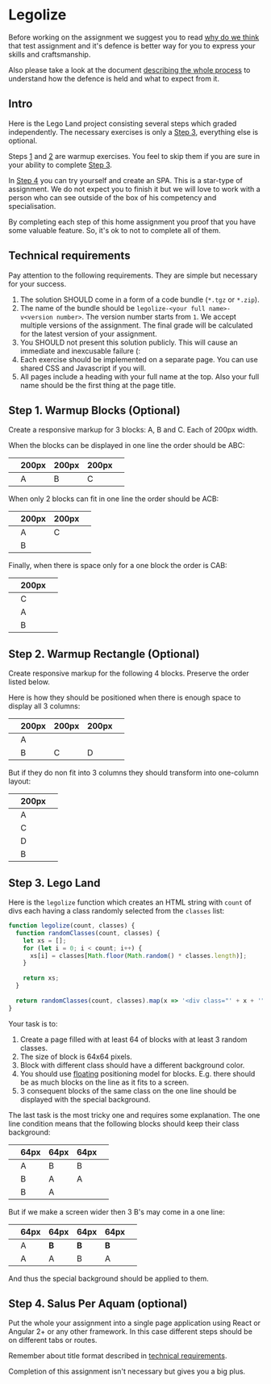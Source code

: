 Legolize
========

Before working on the assignment we suggest you to read [why do we think](../WHY-TA-DEFENCE.md) that test assignment
and it's defence is better way for you to express your skills and craftsmanship.

Also please take a look at the document [describing the whole process](../PROCESS.md) to understand how the defence is
held and what to expect from it.

Intro
-----

Here is the Lego Land project consisting several steps which graded independently. The necessary exercises is only a
[Step 3](#step-3-lego-land), everything else is optional.

Steps [1](#step-1-warmup-blocks-optional) and [2](#step-2-warmup-rectangle-optional) are warmup exercises. You feel to
skip them if you are sure in your ability to complete [Step 3](#step-3-lego-land).

In [Step 4](#step-4-salus-per-aquam-optional) you can try yourself and create an SPA. This is a star-type of assignment.
We do not expect you to finish it but we will love to work with a person who can see outside of the box of his
competency and specialisation.

By completing each step of this home assignment you proof that you have some valuable feature. So, it's ok to not to
complete all of them.

Technical requirements
----------------------

Pay attention to the following requirements. They are simple but necessary for your success.

1. The solution SHOULD come in a form of a code bundle (`*.tgz` or `*.zip`).
1. The name of the bundle should be `legolize-<your full name>-v<version number>`. The version number starts from
   `1`. We accept multiple versions of the assignment. The final grade will be calculated for the latest version of your
   assignment.
1. You SHOULD not present this solution publicly. This will cause an immediate and inexcusable failure (:
1. Each exercise should be implemented on a separate page. You can use shared CSS and Javascript if you will.
1. All pages include a heading with your full name at the top. Also your full name should be the first thing at the page
title.

Step 1. Warmup Blocks (Optional)
--------------------------------

Create a responsive markup for 3 blocks: A, B and C. Each of 200px width.

When the blocks can be displayed in one line the order should be ABC:

|     |   200px  |   200px  |   200px  |     |
|-----|----------|----------|----------|-----|
|     |     A    |     B    |     C    |     |

When only 2 blocks can fit in one line the order should be ACB:

|     |   200px  |   200px  |     |
|-----|----------|----------|-----|
|     |     A    |     C    |     |
|     |     B    |          |     |

Finally, when there is space only for a one block the order is CAB:

|     |   200px  |     |
|-----|----------|-----|
|     |     C    |     |
|     |     A    |     |
|     |     B    |     |

Step 2. Warmup Rectangle (Optional)
-----------------------------------

Create responsive markup for the following 4 blocks. Preserve the order listed below.

Here is how they should be positioned when there is enough space to display all 3 columns: 

|     |   200px  |   200px  |   200px  |     |
|-----|----------|----------|----------|-----|
|     |     A    |          |          |     |
|     |     B    |     C    |     D    |     |

But if they do non fit into 3 columns they should transform into one-column layout:

|     |   200px  |     |
|-----|----------|-----|
|     |     A    |     |
|     |     C    |     |
|     |     D    |     |
|     |     B    |     |

Step 3. Lego Land
-----------------

Here is the `legolize` function which creates an HTML string with `count` of divs each having a class randomly selected
from the `classes` list:

```javascript 1.8
function legolize(count, classes) {
  function randomClasses(count, classes) {
    let xs = [];
    for (let i = 0; i < count; i++) {
      xs[i] = classes[Math.floor(Math.random() * classes.length)];
    }
    
    return xs;
  }
  
  return randomClasses(count, classes).map(x => '<div class="' + x + '">&nbsp;</div>');
}
```

Your task is to:

1. Create a page filled with at least 64 of blocks with at least 3 random classes.
1. The size of block is 64x64 pixels.
1. Block with different class should have a different background color.
1. You should use [floating](https://www.w3schools.com/cssref/pr_class_float.asp) positioning model for blocks. E.g.
   there should be as much blocks on the line as it fits to a screen. 
1. 3 consequent blocks of the same class on the one line should be displayed with the special background.

The last task is the most tricky one and requires some explanation. The one line condition means that the following
blocks should keep their class background:

|     |   64px   |    64px  |    64px  |     |
|-----|----------|----------|----------|-----|
|     |     A    |     B    |     B    |     |
|     |     B    |     A    |     A    |     |
|     |     B    |     A    |          |     |

But if we make a screen wider then 3 B's may come in a one line:

|     |   64px   |    64px  |    64px  |    64px  |     |
|-----|----------|----------|----------|----------|-----|
|     |     A    |   **B**  |   **B**  |   **B**  |     |
|     |     A    |     A    |     B    |     A    |     |

And thus the special background should be applied to them.

Step 4. Salus Per Aquam (optional)
----------------------------------

Put the whole your assignment into a single page application using React or Angular 2+ or any other framework. In this
case different steps should be on different tabs or routes.

Remember about title format described in [technical requirements](#technical-requirements).

Completion of this assignment isn't necessary but gives you a big plus.